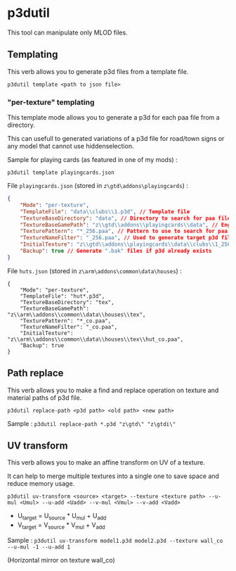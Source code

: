 # p3dutil

This tool can manipulate only MLOD files.

## Templating

This verb allows you to generate p3d files from a template file.

`p3dutil template <path to json file>`

### "per-texture" templating

This template mode allows you to generate a p3d for each paa file from a directory.

This can usefull to generated variations of a p3d file for road/town signs or any model that cannot use hiddenselection.

Sample for playing cards (as featured in one of my mods) :

`p3dutil template playingcards.json`

File `playingcards.json` (stored in `z\gtd\addons\playingcards`) :
```json
{
	"Mode": "per-texture",
	"TemplateFile": "data\\clubs\\1.p3d", // Template file
	"TextureBaseDirectory": "data", // Directory to search for paa files
	"TextureBaseGamePath": "z\\gtd\\addons\\playingcards\\data", // Engine path matching TextureBaseDirectory 
	"TexturePattern": "*_256.paa", // Pattern to use to search for paa files
	"TextureNameFilter": "_256.paa", // Used to generate target p3d file name
	"InitialTexture": "z\\gtd\\addons\\playingcards\\data\\clubs\\1_256.paa", // Texture in TemplateFile to replace
	"Backup": true // Generate ".bak" files if p3d already exists
}
```

File `huts.json` (stored in `z\arm\addons\common\data\houses`) :
```
{
	"Mode": "per-texture",
	"TemplateFile": "hut*.p3d", 
	"TextureBaseDirectory": "tex", 
	"TextureBaseGamePath": "z\\arm\\addons\\common\\data\\houses\\tex", 
	"TexturePattern": "*_co.paa", 
	"TextureNameFilter": "_co.paa", 
	"InitialTexture": "z\\arm\\addons\\common\\data\\houses\\tex\\hut_co.paa", 
	"Backup": true
}
```

## Path replace

This verb allows you to make a find and replace operation on texture and material paths of p3d file.

`p3dutil replace-path <p3d path> <old path> <new path>`

Sample : 
`p3dutil replace-path *.p3d "z\gtd\" "z\gtdi\"`

## UV transform

This verb allows you to make an affine transform on UV of a texture.

It can help to merge multiple textures into a single one to save space and reduce memory usage.

`p3dutil uv-transform <source> <target> --texture <texture path> --u-mul <Umul> --u-add <Uadd> --v-mul <Vmul> --v-add <Vadd>`

- U<sub>target</sub> = U<sub>source</sub> * U<sub>mul</sub> + U<sub>add</sub>
- V<sub>target</sub> = V<sub>source</sub> * V<sub>mul</sub> + V<sub>add</sub>

Sample : 
`p3dutil uv-transform model1.p3d model2.p3d --texture wall_co --u-mul -1 --u-add 1`

(Horizontal mirror on texture wall_co)
